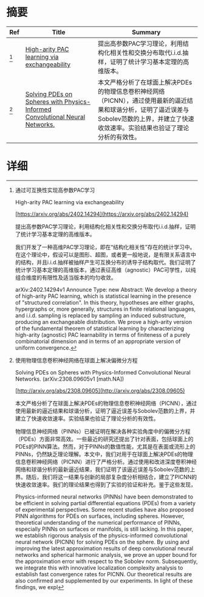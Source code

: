 # 摘要

| Ref | Title | Summary |
| --- | --- | --- |
| [^1] | [High-arity PAC learning via exchangeability](https://arxiv.org/abs/2402.14294) | 提出高参数PAC学习理论，利用结构化相关性和交换分布取代i.i.d.抽样，证明了统计学习基本定理的高维版本。 |
| [^2] | [Solving PDEs on Spheres with Physics-Informed Convolutional Neural Networks.](http://arxiv.org/abs/2308.09605) | 本文严格分析了在球面上解决PDEs的物理信息卷积神经网络（PICNN），通过使用最新的逼近结果和球谐分析，证明了逼近误差与Sobolev范数的上界，并建立了快速收敛速率。实验结果也验证了理论分析的有效性。 |

# 详细

[^1]: 通过可互换性实现高参数PAC学习

    High-arity PAC learning via exchangeability

    [https://arxiv.org/abs/2402.14294](https://arxiv.org/abs/2402.14294)

    提出高参数PAC学习理论，利用结构化相关性和交换分布取代i.i.d.抽样，证明了统计学习基本定理的高维版本。

    

    我们开发了一种高维PAC学习理论，即在“结构化相关性”存在的统计学习中。 在这个理论中，假设可以是图形、超图，或者更一般地说，是有限关系语言中的结构，并且i.i.d.抽样被抽样产生可互换分布的诱导子结构取代。我们证明了统计学习基本定理的高维版本，通过表征高维（agnostic）PAC可学性，以纯组合维度的有限性及适当版本的均匀收敛。

    arXiv:2402.14294v1 Announce Type: new  Abstract: We develop a theory of high-arity PAC learning, which is statistical learning in the presence of "structured correlation". In this theory, hypotheses are either graphs, hypergraphs or, more generally, structures in finite relational languages, and i.i.d. sampling is replaced by sampling an induced substructure, producing an exchangeable distribution. We prove a high-arity version of the fundamental theorem of statistical learning by characterizing high-arity (agnostic) PAC learnability in terms of finiteness of a purely combinatorial dimension and in terms of an appropriate version of uniform convergence.
    
[^2]: 使用物理信息卷积神经网络在球面上解决偏微分方程

    Solving PDEs on Spheres with Physics-Informed Convolutional Neural Networks. (arXiv:2308.09605v1 [math.NA])

    [http://arxiv.org/abs/2308.09605](http://arxiv.org/abs/2308.09605)

    本文严格分析了在球面上解决PDEs的物理信息卷积神经网络（PICNN），通过使用最新的逼近结果和球谐分析，证明了逼近误差与Sobolev范数的上界，并建立了快速收敛速率。实验结果也验证了理论分析的有效性。

    

    物理信息神经网络（PINNs）已被证明在解决各种实验角度中的偏微分方程（PDEs）方面非常高效。一些最近的研究还提出了针对表面，包括球面上的PDEs的PINN算法。然而，对于PINNs的数值性能，尤其是在表面或流形上的PINNs，仍然缺乏理论理解。本文中，我们对用于在球面上解决PDEs的物理信息卷积神经网络（PICNN）进行了严格分析。通过使用和改进深度卷积神经网络和球谐分析的最新逼近结果，我们证明了该逼近误差与Sobolev范数的上界。随后，我们将这一结果与创新的局部复杂度分析相结合，建立了PICNN的快速收敛速率。我们的理论结果也得到了实验的验证和补充。鉴于这些发现，

    Physics-informed neural networks (PINNs) have been demonstrated to be efficient in solving partial differential equations (PDEs) from a variety of experimental perspectives. Some recent studies have also proposed PINN algorithms for PDEs on surfaces, including spheres. However, theoretical understanding of the numerical performance of PINNs, especially PINNs on surfaces or manifolds, is still lacking. In this paper, we establish rigorous analysis of the physics-informed convolutional neural network (PICNN) for solving PDEs on the sphere. By using and improving the latest approximation results of deep convolutional neural networks and spherical harmonic analysis, we prove an upper bound for the approximation error with respect to the Sobolev norm. Subsequently, we integrate this with innovative localization complexity analysis to establish fast convergence rates for PICNN. Our theoretical results are also confirmed and supplemented by our experiments. In light of these findings, we expl
    

